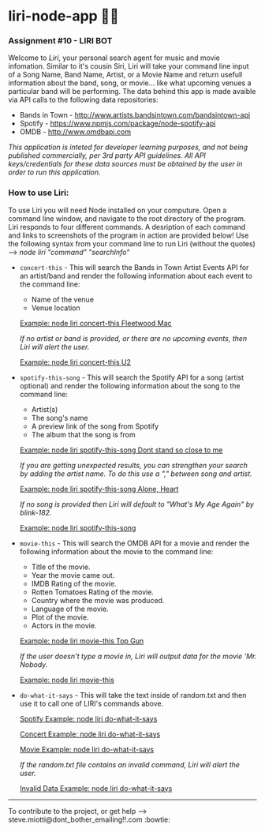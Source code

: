 # liri-node-app  :female_detective:
### Assignment #10 - LIRI BOT 

Welcome to *Liri*, your personal search agent for music and movie infomation.  Similar to it's cousin Siri, Liri will take your command line input of a Song Name, Band Name, Artist, or a Movie Name and return usefull information about the band, song, or movie... like what upcoming venues a particular band will be performing.   The data behind this app is made avaible via API calls to the following data repositories:  

* Bands in Town - http://www.artists.bandsintown.com/bandsintown-api
* Spotify - https://www.npmjs.com/package/node-spotify-api
* OMDB - http://www.omdbapi.com

*This application is inteted for developer learning purposes, and not being published commercially, per 3rd party API guidelines.  All API keys/credentials for these data sources must be obtained by the user in order to run this application.*


### How to use Liri:

To use Liri you will need Node installed on your computure.  Open a command line window, and navigate to the root directory of the program.  Liri responds to four different commands. A desription of each command and links to screenshots of the program in action are provided below!  Use the following syntax from your command line to run Liri (without the quotes) -->  *node liri "command" "searchInfo"* 

   * `concert-this` - This will search the Bands in Town Artist Events API for an artist/band and render the following information about each event to the command line:

     * Name of the venue
     * Venue location

      [Example: node liri concert-this Fleetwood Mac](screen_cap/liri_concert-this.gif)

        *If no artist or band is provided, or there are no upcoming events, then Liri will alert the user.*

        [Example: node liri concert-this U2](screen_cap/liri_concert-this_no_data.GIF)


   * `spotify-this-song` - This will search the Spotify API for a song (artist optional) and render the following information about the song to the command line:

     * Artist(s)
     * The song's name
     * A preview link of the song from Spotify
     * The album that the song is from

      [Example: node liri spotify-this-song Dont stand so close to me](screen_cap/liri_spotify-this-song.gif)

        *If you are getting unexpected results, you can strengthen your search by adding the artist name. To do this use a "," between song and artist.*
        
        [Example: node liri spotify-this-song Alone, Heart](screen_cap/liri_spotify-this-song_with_artis.gif)
        
        *If no song is provided then Liri will default to "What's My Age Again" by blink-182.*

        [Example: node liri spotify-this-song ](screen_cap/liri_spotify-this-song_no_data.GIF)


   * `movie-this` - This will search the OMDB API for a movie and render the following information about the movie to the command line:

       * Title of the movie.
       * Year the movie came out.
       * IMDB Rating of the movie.
       * Rotten Tomatoes Rating of the movie.
       * Country where the movie was produced.
       * Language of the movie.
       * Plot of the movie.
       * Actors in the movie.

        [Example: node liri movie-this Top Gun](screen_cap/liri_movie-this.gif)

        *If the user doesn't type a movie in, Liri will output data for the movie 'Mr. Nobody.*

        [Example: node liri movie-this ](screen_cap/liri_movie-this_no_data.gif)


   * `do-what-it-says` - This will take the text inside of random.txt and then use it to call one of LIRI's commands above.

        [Spotify Example: node liri do-what-it-says](screen_cap/liri_do-what-it-says_ex1.gif)

        [Concert Example: node liri do-what-it-says](screen_cap/liri_do-what-it-says_ex2.gif)

        [Movie Example: node liri do-what-it-says](screen_cap/liri_do-what-it-says_ex3.gif)

        *If the random.txt file contains an invalid command, Liri will alert the user.*

        [Invalid Data Example: node liri do-what-it-says](screen_cap/liri_do-what-it-says_invalid.gif)


------
  
To contribute to the project, or get help -->   steve.miotti@dont_bother_emailing!!.com  :bowtie:

 